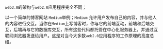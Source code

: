 `web3.0`的架构与`web2.0`应用程序完全不同；

以一个简单的博客网站 `Medium`举例；`Medium` 允许用户发布自己的内容，并与他人的内容进行交互。当你在`Medium`上写博客时，你与它的前端互动，前端和后端交互，后端再与它的数据库交互，所有这些代码都托管在中心化服务器上，并通过互联网浏览器发送给用户。这是对当今大多数`web2.0`应用程序的工作原理的高度总结。
